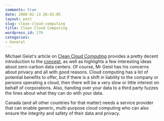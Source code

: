 ```yaml
---
comments: true
date: 2008-02-13 20:41:05
layout: post
slug: clean-cloud-computing
title: Clean Cloud Computing
wordpress_id: 170
categories:
- General
---
```


Michael Geist's article on [Clean Cloud Computing](http://www.michaelgeist.ca/content/view/2685/159/) provides a pretty decent introduction to the [concept](http://en.wikipedia.org/wiki/Cloud_computing), as well as highlights a few interesting ideas about zero-carbon data centers. Of course, Mr Geist has his concerns about privacy and all with good reasons. Cloud computing has a lot of potential benefits to offer, but if there is a shift in liability to the company or persons operating a cloud, then there will be a very slow or little interest on behalf of corporations. Also, handing over your data to a third party fuzzes the lines about what they can do with your data.

Canada (and all other countries for that matter) needs a service provider that can enable generic, multi-purpose cloud computing who can also ensure the integrity and safety of their data and privacy.
